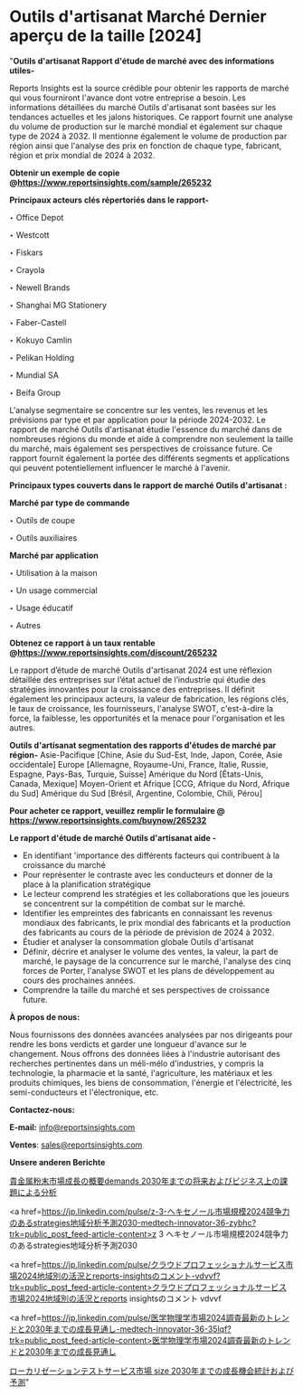 # Outils d'artisanat Marché Dernier aperçu de la taille [2024]

"<strong>Outils d'artisanat Rapport d'étude de marché avec des informations utiles-</strong>

Reports Insights est la source crédible pour obtenir les rapports de marché qui vous fourniront l'avance dont votre entreprise a besoin. Les informations détaillées du marché Outils d'artisanat sont basées sur les tendances actuelles et les jalons historiques. Ce rapport fournit une analyse du volume de production sur le marché mondial et également sur chaque type de 2024 à 2032. Il mentionne également le volume de production par région ainsi que l'analyse des prix en fonction de chaque type, fabricant, région et prix mondial de 2024 à 2032.

<strong><b>Obtenir un exemple de copie @</b></strong><a href=https://www.reportsinsights.com/sample/265232><strong><b>https://www.reportsinsights.com/sample/265232</b></strong></a>

<b>Principaux acteurs clés répertoriés dans le rapport-</b>

<b> </b>‣ Office Depot

‣ Westcott

‣ Fiskars

‣ Crayola

‣ Newell Brands

‣ Shanghai MG Stationery

‣ Faber-Castell

‣ Kokuyo Camlin

‣ Pelikan Holding

‣ Mundial SA

‣ Beifa Group

L'analyse segmentaire se concentre sur les ventes, les revenus et les prévisions par type et par application pour la période 2024-2032. Le rapport de marché Outils d'artisanat étudie l'essence du marché dans de nombreuses régions du monde et aide à comprendre non seulement la taille du marché, mais également ses perspectives de croissance future. Ce rapport fournit également la portée des différents segments et applications qui peuvent potentiellement influencer le marché à l'avenir.

<strong>Principaux types couverts dans le rapport de marché Outils d'artisanat :</strong>

<strong>Marché par type de commande</strong>

‣ Outils de coupe

‣ Outils auxiliaires

<strong>Marché par application</strong>

‣ Utilisation à la maison

‣ Un usage commercial

‣ Usage éducatif

‣ Autres

<strong><b>Obtenez ce rapport à un taux rentable @</b></strong><a href=https://www.reportsinsights.com/discount/265232><strong><b>https://www.reportsinsights.com/discount/265232</b></strong></a>

Le rapport d’étude de marché Outils d'artisanat 2024 est une réflexion détaillée des entreprises sur l’état actuel de l’industrie qui étudie des stratégies innovantes pour la croissance des entreprises. Il définit également les principaux acteurs, la valeur de fabrication, les régions clés, le taux de croissance, les fournisseurs, l'analyse SWOT, c'est-à-dire la force, la faiblesse, les opportunités et la menace pour l'organisation et les autres.

<strong>Outils d'artisanat segmentation des rapports d'études de marché par région-</strong>
Asie-Pacifique [Chine, Asie du Sud-Est, Inde, Japon, Corée, Asie occidentale]
Europe [Allemagne, Royaume-Uni, France, Italie, Russie, Espagne, Pays-Bas, Turquie, Suisse]
Amérique du Nord [États-Unis, Canada, Mexique]
Moyen-Orient et Afrique [CCG, Afrique du Nord, Afrique du Sud]
Amérique du Sud [Brésil, Argentine, Colombie, Chili, Pérou]

<strong>Pour acheter ce rapport, veuillez remplir le formulaire @   <a href=https://www.reportsinsights.com/buynow/265232>https://www.reportsinsights.com/buynow/265232</a></strong>

<strong>Le rapport d'étude de marché Outils d'artisanat aide -</strong>
<ul>
  <li>En identifiant 'importance des différents facteurs qui contribuent à la croissance du marché</li>
  <li>Pour représenter le contraste avec les conducteurs et donner de la place à la planification stratégique</li>
  <li>Le lecteur comprend les stratégies et les collaborations que les joueurs se concentrent sur la compétition de combat sur le marché.</li>
  <li>Identifier les empreintes des fabricants en connaissant les revenus mondiaux des fabricants, le prix mondial des fabricants et la production des fabricants au cours de la période de prévision de 2024 à 2032.</li>
  <li>Étudier et analyser la consommation globale Outils d'artisanat</li>
  <li>Définir, décrire et analyser le volume des ventes, la valeur, la part de marché, le paysage de la concurrence sur le marché, l'analyse des cinq forces de Porter, l'analyse SWOT et les plans de développement au cours des prochaines années.</li>
  <li>Comprendre la taille du marché et ses perspectives de croissance future.</li>
</ul>
<strong>À propos de nous:</strong>

Nous fournissons des données avancées analysées par nos dirigeants pour rendre les bons verdicts et garder une longueur d'avance sur le changement. Nous offrons des données liées à l'industrie autorisant des recherches pertinentes dans un méli-mélo d'industries, y compris la technologie, la pharmacie et la santé, l'agriculture, les matériaux et les produits chimiques, les biens de consommation, l'énergie et l'électricité, les semi-conducteurs et l'électronique, etc.

<strong>Contactez-nous:</strong>

<strong>E-mail:</strong> <a href=mailto:info@reportsinsights.com>info@reportsinsights.com</a>

<strong>Ventes</strong>: <a href=mailto:sales@reportsinsights.com>sales@reportsinsights.com</a>

<strong>Unsere anderen Berichte</strong>

<a href=https://www.linkedin.com/pulse/貴金属粉末市場成長の概要demands-2030年までの将来およびビジネス上の課題による分析-healthscope-news-245-f5koe/>貴金属粉末市場成長の概要demands 2030年までの将来およびビジネス上の課題による分析</a>

<a href=https://jp.linkedin.com/pulse/z-3-ヘキセノール市場規模2024競争力のあるstrategies地域分析予測2030-medtech-innovator-36-zybhc?trk=public_post_feed-article-content>z 3 ヘキセノール市場規模2024競争力のあるstrategies地域分析予測2030</a>

<a href=https://jp.linkedin.com/pulse/クラウドプロフェッショナルサービス市場2024地域別の活況とreports-insightsのコメント-vdvvf?trk=public_post_feed-article-content>クラウドプロフェッショナルサービス市場2024地域別の活況とreports insightsのコメント vdvvf</a>

<a href=https://jp.linkedin.com/pulse/医学物理学市場2024調査最新のトレンドと2030年までの成長見通し-medtech-innovator-36-35lqf?trk=public_post_feed-article-content>医学物理学市場2024調査最新のトレンドと2030年までの成長見通し</a>

<a href=https://www.linkedin.com/pulse/ローカリゼーションテストサービス市場-size-2030年までの成長機会統計および予測-reportsinsights-pvt-ltd-lu9cf/>ローカリゼーションテストサービス市場 size 2030年までの成長機会統計および予測</a>"
